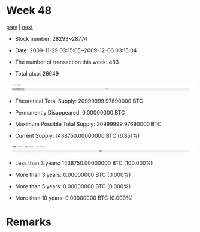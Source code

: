 # Week 48

[prev](week0047.md) | [next](week0049.md)

- Block number: 28293~28774

- Date: 2009-11-29 03:15:05~2009-12-06 03:15:04

- The number of transaction this week: 483

- Total utxo: 26649

![](../images/mined_week0048.png)

- Theoretical Total Supply: 20999999.97690000 BTC

- Permanently Disappeared: 0.00000000 BTC

- Maximum Possible Total Supply: 20999999.97690000 BTC

- Current Supply: 1438750.00000000 BTC (6.851%)

![](../images/year_week0048.png)


- Less than 3 years: 1438750.00000000 BTC (100.000%)

- More than 3 years: 0.00000000 BTC (0.000%)

- More than 5 years: 0.00000000 BTC (0.000%)

- More than 10 years: 0.00000000 BTC (0.000%)

# Remarks

